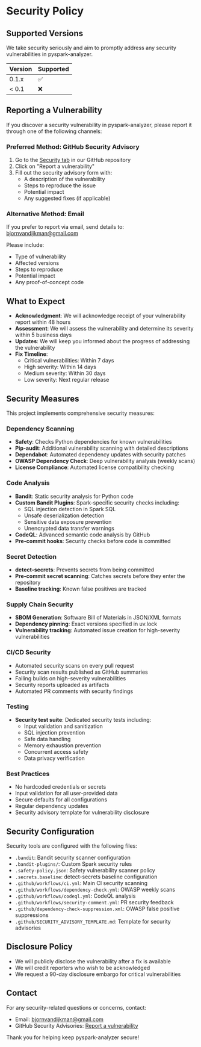 # Security Policy

## Supported Versions

We take security seriously and aim to promptly address any security vulnerabilities in pyspark-analyzer.

| Version | Supported          |
| ------- | ------------------ |
| 0.1.x   | :white_check_mark: |
| < 0.1   | :x:                |

## Reporting a Vulnerability

If you discover a security vulnerability in pyspark-analyzer, please report it through one of the following channels:

### Preferred Method: GitHub Security Advisory

1. Go to the [Security tab](https://github.com/bjornvandijkman1993/pyspark-analyzer/security) in our GitHub repository
2. Click on "Report a vulnerability"
3. Fill out the security advisory form with:
   - A description of the vulnerability
   - Steps to reproduce the issue
   - Potential impact
   - Any suggested fixes (if applicable)

### Alternative Method: Email

If you prefer to report via email, send details to: bjornvandijkman@gmail.com

Please include:
- Type of vulnerability
- Affected versions
- Steps to reproduce
- Potential impact
- Any proof-of-concept code

## What to Expect

- **Acknowledgment**: We will acknowledge receipt of your vulnerability report within 48 hours
- **Assessment**: We will assess the vulnerability and determine its severity within 5 business days
- **Updates**: We will keep you informed about the progress of addressing the vulnerability
- **Fix Timeline**:
  - Critical vulnerabilities: Within 7 days
  - High severity: Within 14 days
  - Medium severity: Within 30 days
  - Low severity: Next regular release

## Security Measures

This project implements comprehensive security measures:

### Dependency Scanning
- **Safety**: Checks Python dependencies for known vulnerabilities
- **Pip-audit**: Additional vulnerability scanning with detailed descriptions
- **Dependabot**: Automated dependency updates with security patches
- **OWASP Dependency Check**: Deep vulnerability analysis (weekly scans)
- **License Compliance**: Automated license compatibility checking

### Code Analysis
- **Bandit**: Static security analysis for Python code
- **Custom Bandit Plugins**: Spark-specific security checks including:
  - SQL injection detection in Spark SQL
  - Unsafe deserialization detection
  - Sensitive data exposure prevention
  - Unencrypted data transfer warnings
- **CodeQL**: Advanced semantic code analysis by GitHub
- **Pre-commit hooks**: Security checks before code is committed

### Secret Detection
- **detect-secrets**: Prevents secrets from being committed
- **Pre-commit secret scanning**: Catches secrets before they enter the repository
- **Baseline tracking**: Known false positives are tracked

### Supply Chain Security
- **SBOM Generation**: Software Bill of Materials in JSON/XML formats
- **Dependency pinning**: Exact versions specified in uv.lock
- **Vulnerability tracking**: Automated issue creation for high-severity vulnerabilities

### CI/CD Security
- Automated security scans on every pull request
- Security scan results published as GitHub summaries
- Failing builds on high-severity vulnerabilities
- Security reports uploaded as artifacts
- Automated PR comments with security findings

### Testing
- **Security test suite**: Dedicated security tests including:
  - Input validation and sanitization
  - SQL injection prevention
  - Safe data handling
  - Memory exhaustion prevention
  - Concurrent access safety
  - Data privacy verification

### Best Practices
- No hardcoded credentials or secrets
- Input validation for all user-provided data
- Secure defaults for all configurations
- Regular dependency updates
- Security advisory template for vulnerability disclosure

## Security Configuration

Security tools are configured with the following files:
- `.bandit`: Bandit security scanner configuration
- `.bandit-plugins/`: Custom Spark security rules
- `.safety-policy.json`: Safety vulnerability scanner policy
- `.secrets.baseline`: detect-secrets baseline configuration
- `.github/workflows/ci.yml`: Main CI security scanning
- `.github/workflows/dependency-check.yml`: OWASP weekly scans
- `.github/workflows/codeql.yml`: CodeQL analysis
- `.github/workflows/security-comment.yml`: PR security feedback
- `.github/dependency-check-suppression.xml`: OWASP false positive suppressions
- `.github/SECURITY_ADVISORY_TEMPLATE.md`: Template for security advisories

## Disclosure Policy

- We will publicly disclose the vulnerability after a fix is available
- We will credit reporters who wish to be acknowledged
- We request a 90-day disclosure embargo for critical vulnerabilities

## Contact

For any security-related questions or concerns, contact:
- Email: bjornvandijkman@gmail.com
- GitHub Security Advisories: [Report a vulnerability](https://github.com/bjornvandijkman1993/pyspark-analyzer/security/advisories/new)

Thank you for helping keep pyspark-analyzer secure!
